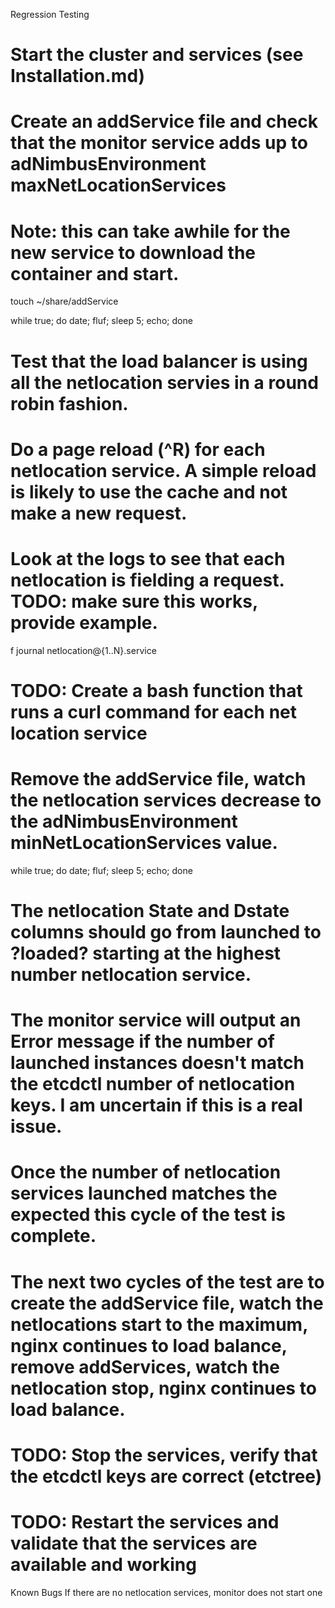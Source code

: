 Regression Testing
# Start the cluster and services (see Installation.md)

# Create an addService file and check that the monitor service adds up to adNimbusEnvironment maxNetLocationServices 
# Note: this can take awhile for the new service to download the container and start.
touch ~/share/addService

while true; do date; fluf; sleep 5; echo; done

# Test that the load balancer is using all the netlocation servies in a round robin fashion.
# Do a page reload (^R) for each netlocation service. A simple reload is likely to use the cache and not make a new request.
# Look at the logs to see that each netlocation is fielding a request. TODO: make sure this works, provide example.
f journal netlocation@{1..N}.service

# TODO: Create a bash function that runs a curl command for each net location service

# Remove the addService file, watch the netlocation services decrease to the adNimbusEnvironment minNetLocationServices value.
while true; do date; fluf; sleep 5; echo; done

# The netlocation State and Dstate columns should go from launched to ?loaded? starting at the highest number netlocation service.

# The monitor service will output an Error message if the number of launched instances doesn't match the etcdctl number of netlocation keys. I am uncertain if this is a real issue.

# Once the number of netlocation services launched matches the expected this cycle of the test is complete.

# The next two cycles of the test are to create the addService file, watch the netlocations start to the maximum, nginx continues to load balance, remove addServices, watch the netlocation stop, nginx continues to load balance.

# TODO: Stop the services, verify that the etcdctl keys are correct (etctree)

# TODO: Restart the services and validate that the services are available and working

Known Bugs
If there are no netlocation services, monitor does not start one
